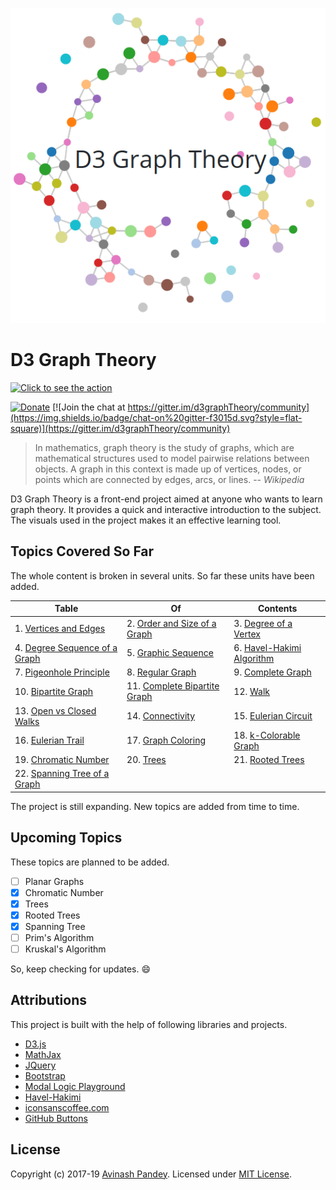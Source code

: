 <p align="center">
  <img src="img/banner.png" style="max-width:100%;">
</p>

# D3 Graph Theory

[![Click to see the action](https://forthebadge.com/images/badges/check-it-out.svg)](https://mrpandey.github.io/d3graphTheory/)

[![Donate](https://img.shields.io/badge/%24-donate-orange.svg?style=flat-square)](https://www.buymeacoffee.com/mrpandey)
[![Join the chat at https://gitter.im/d3graphTheory/community](https://img.shields.io/badge/chat-on%20gitter-f3015d.svg?style=flat-square)](https://gitter.im/d3graphTheory/community)

> In mathematics, graph theory is the study of graphs, which are mathematical structures used to model pairwise relations between objects. A graph in this context is made up of vertices, nodes, or points which are connected by edges, arcs, or lines.
> -- <cite>Wikipedia</cite>

D3 Graph Theory is a front-end project aimed at anyone who wants to learn graph theory. It provides a quick and interactive introduction to the subject. The visuals used in the project makes it an effective learning tool.

## Topics Covered So Far

The whole content is broken in several units. So far these units have been added.

| Table | Of | Contents |
| --- | --- | --- |
|1. [Vertices and Edges](https://mrpandey.github.io/d3graphTheory/unit.html?vertices-and-edges)|2. [Order and Size of a Graph](https://mrpandey.github.io/d3graphTheory/unit.html?order-and-size)|3. [Degree of a Vertex](https://mrpandey.github.io/d3graphTheory/unit.html?degree-of-vertex)|
|4. [Degree Sequence of a Graph](https://mrpandey.github.io/d3graphTheory/unit.html?degree-sequence)|5. [Graphic Sequence](https://mrpandey.github.io/d3graphTheory/unit.html?graphic-sequence)|6. [Havel-Hakimi Algorithm](https://mrpandey.github.io/d3graphTheory/unit.html?havel-hakimi)|
|7. [Pigeonhole Principle](https://mrpandey.github.io/d3graphTheory/unit.html?pigeonhole)|8. [Regular Graph](https://mrpandey.github.io/d3graphTheory/unit.html?regular-graph)|9. [Complete Graph](https://mrpandey.github.io/d3graphTheory/unit.html?complete-graph)|
|10. [Bipartite Graph](https://mrpandey.github.io/d3graphTheory/unit.html?bipartite)|11. [Complete Bipartite Graph](https://mrpandey.github.io/d3graphTheory/unit.html?complete-bipartite)|12. [Walk](https://mrpandey.github.io/d3graphTheory/unit.html?walk)|
|13. [Open vs Closed Walks](https://mrpandey.github.io/d3graphTheory/unit.html?open-vs-closed)|14. [Connectivity](https://mrpandey.github.io/d3graphTheory/unit.html?connectivity)|15. [Eulerian Circuit](https://mrpandey.github.io/d3graphTheory/unit.html?eulerian-circuit)|
|16. [Eulerian Trail](https://mrpandey.github.io/d3graphTheory/unit.html?eulerian-trail)|17. [Graph Coloring](https://mrpandey.github.io/d3graphTheory/unit.html?graph-coloring)|18. [k-Colorable Graph](https://mrpandey.github.io/d3graphTheory/unit.html?k-colorable)|
|19. [Chromatic Number](https://mrpandey.github.io/d3graphTheory/unit.html?chromatic-number)|20. [Trees](https://mrpandey.github.io/d3graphTheory/unit.html?trees)|21. [Rooted Trees](https://mrpandey.github.io/d3graphTheory/unit.html?rooted-trees)|
|22. [Spanning Tree of a Graph](https://mrpandey.github.io/d3graphTheory/unit.html?spanning-tree)|

The project is still expanding. New topics are added from time to time.

## Upcoming Topics

These topics are planned to be added.

- [ ] Planar Graphs
- [x] Chromatic Number
- [x] Trees
- [x] Rooted Trees
- [x] Spanning Tree
- [ ] Prim's Algorithm
- [ ] Kruskal's Algorithm

So, keep checking for updates. :smile:

## Attributions

This project is built with the help of following libraries and projects.

* [D3.js](https://github.com/d3/d3)
* [MathJax](https://github.com/mathjax/MathJax)
* [JQuery](https://github.com/jquery/jquery)
* [Bootstrap](https://github.com/twbs/bootstrap)
* [Modal Logic Playground](https://github.com/rkirsling/modallogic)
* [Havel-Hakimi](https://github.com/jacquerie/hh)
* [iconsanscoffee.com](http://iconsandcoffee.com/)
* [GitHub Buttons](https://ghbtns.com/)

## License

Copyright (c) 2017-19 [Avinash Pandey](http://mrpandey.com). Licensed under [MIT License](https://github.com/mrpandey/d3graphTheory/blob/master/LICENSE).
